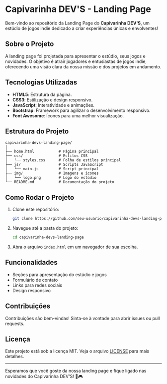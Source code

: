 # Capivarinha DEV'S - Landing Page

Bem-vindo ao repositório da Landing Page do **Capivarinha DEV'S**, um estúdio de jogos indie dedicado a criar experiências únicas e envolventes!

## Sobre o Projeto

A landing page foi projetada para apresentar o estúdio, seus jogos e novidades. O objetivo é atrair jogadores e entusiastas de jogos indie, oferecendo uma visão clara da nossa missão e dos projetos em andamento.

## Tecnologias Utilizadas

- **HTML5**: Estrutura da página.
- **CSS3**: Estilização e design responsivo.
- **JavaScript**: Interatividade e animações.
- **Bootstrap**: Framework para agilizar o desenvolvimento responsivo.
- **Font Awesome**: Ícones para uma melhor visualização.

## Estrutura do Projeto

```plaintext
capivarinha-devs-landing-page/
│
├── home.html           # Página principal
├── css/                # Estilos CSS
│   └── styles.css      # Folha de estilos principal
├── js/                 # Scripts JavaScript
│   └── main.js         # Script principal
├── img/                # Imagens e ícones
│   └── logo.png        # Logo do estúdio
└── README.md           # Documentação do projeto
```

## Como Rodar o Projeto

1. Clone este repositório:
   ```bash
   git clone https://github.com/seu-usuario/capivarinha-devs-landing-page.git
   ```
2. Navegue até a pasta do projeto:
   ```bash
   cd capivarinha-devs-landing-page
   ```
3. Abra o arquivo `index.html` em um navegador de sua escolha.

## Funcionalidades

- Seções para apresentação do estúdio e jogos
- Formulário de contato
- Links para redes sociais
- Design responsivo

## Contribuições

Contribuições são bem-vindas! Sinta-se à vontade para abrir issues ou pull requests.

## Licença

Este projeto está sob a licença MIT. Veja o arquivo [LICENSE](LICENSE) para mais detalhes.

---

Esperamos que você goste da nossa landing page e fique ligado nas novidades do Capivarinha DEV'S! 🦙🎮
